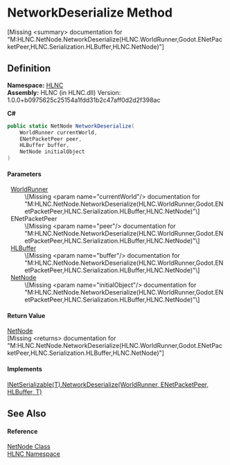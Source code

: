 # NetworkDeserialize Method


\[Missing &lt;summary&gt; documentation for "M:HLNC.NetNode.NetworkDeserialize(HLNC.WorldRunner,Godot.ENetPacketPeer,HLNC.Serialization.HLBuffer,HLNC.NetNode)"\]



## Definition
**Namespace:** <a href="N_HLNC">HLNC</a>  
**Assembly:** HLNC (in HLNC.dll) Version: 1.0.0+b0975625c25154a1fdd31b2c47aff0d2d2f398ac

**C#**
``` C#
public static NetNode NetworkDeserialize(
	WorldRunner currentWorld,
	ENetPacketPeer peer,
	HLBuffer buffer,
	NetNode initialObject
)
```



#### Parameters
<dl><dt>  <a href="T_HLNC_WorldRunner">WorldRunner</a></dt><dd>\[Missing &lt;param name="currentWorld"/&gt; documentation for "M:HLNC.NetNode.NetworkDeserialize(HLNC.WorldRunner,Godot.ENetPacketPeer,HLNC.Serialization.HLBuffer,HLNC.NetNode)"\]</dd><dt>  ENetPacketPeer</dt><dd>\[Missing &lt;param name="peer"/&gt; documentation for "M:HLNC.NetNode.NetworkDeserialize(HLNC.WorldRunner,Godot.ENetPacketPeer,HLNC.Serialization.HLBuffer,HLNC.NetNode)"\]</dd><dt>  <a href="T_HLNC_Serialization_HLBuffer">HLBuffer</a></dt><dd>\[Missing &lt;param name="buffer"/&gt; documentation for "M:HLNC.NetNode.NetworkDeserialize(HLNC.WorldRunner,Godot.ENetPacketPeer,HLNC.Serialization.HLBuffer,HLNC.NetNode)"\]</dd><dt>  <a href="T_HLNC_NetNode">NetNode</a></dt><dd>\[Missing &lt;param name="initialObject"/&gt; documentation for "M:HLNC.NetNode.NetworkDeserialize(HLNC.WorldRunner,Godot.ENetPacketPeer,HLNC.Serialization.HLBuffer,HLNC.NetNode)"\]</dd></dl>

#### Return Value
<a href="T_HLNC_NetNode">NetNode</a>  
\[Missing &lt;returns&gt; documentation for "M:HLNC.NetNode.NetworkDeserialize(HLNC.WorldRunner,Godot.ENetPacketPeer,HLNC.Serialization.HLBuffer,HLNC.NetNode)"\]

#### Implements
<a href="M_HLNC_INetSerializable_1_NetworkDeserialize">INetSerializable(T).NetworkDeserialize(WorldRunner, ENetPacketPeer, HLBuffer, T)</a>  


## See Also


#### Reference
<a href="T_HLNC_NetNode">NetNode Class</a>  
<a href="N_HLNC">HLNC Namespace</a>  
